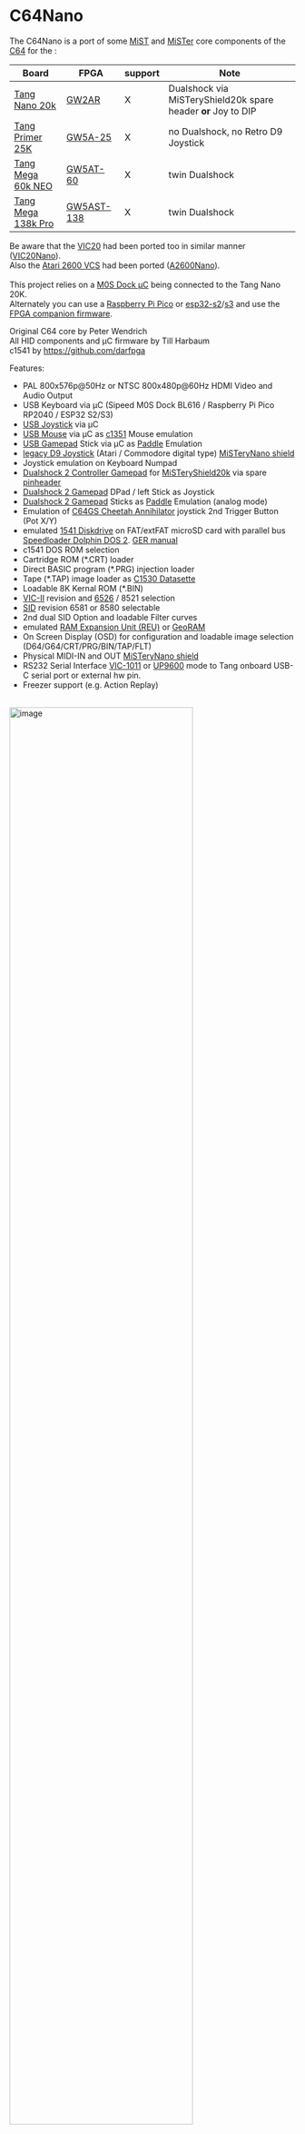 # C64Nano
The C64Nano is a port of some [MiST](https://github.com/mist-devel/mist-board/wiki) and 
[MiSTer](https://mister-devel.github.io/MkDocs_MiSTer/) core components of the
[C64](https://en.wikipedia.org/wiki/Commodore_64) for the :

| Board      | FPGA       | support |Note|
| ---        |        -   | -     |-|
| [Tang Nano 20k](https://wiki.sipeed.com/nano20k)     | [GW2AR](https://www.gowinsemi.com/en/product/detail/38/)  | X |Dualshock via MiSTeryShield20k spare header **or** Joy to DIP |
| [Tang Primer 25K](https://wiki.sipeed.com/hardware/en/tang/tang-primer-25k/primer-25k.html) | [GW5A-25](https://www.gowinsemi.com/en/product/detail/60/)  | X |no Dualshock, no Retro D9 Joystick |
| [Tang Mega 60k NEO](https://wiki.sipeed.com/hardware/en/tang/tang-mega-60k/mega-60k.html)|[GW5AT-60](https://www.gowinsemi.com/en/product/detail/60/)| X | twin Dualshock|
| [Tang Mega 138k Pro](https://wiki.sipeed.com/hardware/en/tang/tang-mega-138k/mega-138k-pro.html)|[GW5AST-138](https://www.gowinsemi.com/en/product/detail/60/) | X |twin Dualshock |


Be aware that the [VIC20](https://en.wikipedia.org/wiki/VIC-20) had been ported too in similar manner ([VIC20Nano](https://github.com/vossstef/VIC20Nano)).<br>
Also the [Atari 2600 VCS](https://en.wikipedia.org/wiki/Atari_2600) had been ported ([A2600Nano](https://github.com/vossstef/A2600Nano)).<br>
<br>
This project relies on a [M0S Dock µC](https://wiki.sipeed.com/hardware/en/maixzero/m0s/m0s.html) being connected to the Tang Nano 20K.<br> Alternately you can use a [Raspberry Pi Pico](https://www.raspberrypi.com/documentation/microcontrollers/pico-series.html) or [esp32-s2](https://www.espressif.com/en/products/socs/esp32-s2)/[s3](https://www.espressif.com/en/products/socs/esp32-s3) and use the [FPGA companion firmware](http://github.com/harbaum/FPGA-Companion).

Original C64 core by Peter Wendrich<br>
All HID components and µC firmware by Till Harbaum<br>
c1541 by https://github.com/darfpga<br>

Features:
* PAL 800x576p@50Hz or NTSC 800x480p@60Hz HDMI Video and Audio Output
* USB Keyboard via µC (Sipeed M0S Dock BL616 / Raspberry Pi Pico RP2040 / ESP32 S2/S3)
* [USB Joystick](https://en.wikipedia.org/wiki/Joystick) via µC
* [USB Mouse](https://en.wikipedia.org/wiki/Computer_mouse) via µC as [c1351](https://en.wikipedia.org/wiki/Commodore_1351) Mouse emulation
* [USB Gamepad](https://en.wikipedia.org/wiki/Gamepad) Stick via µC as [Paddle](https://www.c64-wiki.com/wiki/Paddle) Emulation<br>
* [legacy D9 Joystick](https://en.wikipedia.org/wiki/Atari_CX40_joystick) (Atari / Commodore digital type) [MiSTeryNano shield](https://github.com/harbaum/MiSTeryNano/tree/main/board/misteryshield20k/README.md)<br>
* Joystick emulation on Keyboard Numpad<br>
* [Dualshock 2 Controller Gamepad](https://en.wikipedia.org/wiki/DualShock) for [MiSTeryShield20k](https://github.com/harbaum/MiSTeryNano/tree/main/board/misteryshield20k/README.md) via spare [pinheader](/board/misteryshield20k_ds2_adapter/misteryshield20k_ds2_adapter_cable.md)
* [Dualshock 2 Gamepad](https://en.wikipedia.org/wiki/DualShock) DPad / left Stick as Joystick<br>
* [Dualshock 2 Gamepad](https://en.wikipedia.org/wiki/DualShock) Sticks as [Paddle](https://www.c64-wiki.com/wiki/Paddle) Emulation (analog mode)<br>
* Emulation of [C64GS Cheetah Annihilator](https://en.wikipedia.org/wiki/Commodore_64_Games_System) joystick 2nd Trigger Button (Pot X/Y)
* emulated [1541 Diskdrive](https://en.wikipedia.org/wiki/Commodore_1541) on FAT/extFAT microSD card with parallel bus [Speedloader Dolphin DOS 2](https://rr.pokefinder.org/wiki/Dolphin_DOS). [GER manual](https://www.c64-wiki.de/wiki/Dolphin_DOS)<br>
* c1541 DOS ROM selection
* Cartridge ROM (*.CRT) loader
* Direct BASIC program (*.PRG) injection loader
* Tape (*.TAP) image loader as [C1530 Datasette](https://en.wikipedia.org/wiki/Commodore_Datasette)
* Loadable 8K Kernal ROM (*.BIN)
* [VIC-II](https://en.wikipedia.org/wiki/MOS_Technology_VIC-II) revision and [6526](https://en.wikipedia.org/wiki/MOS_Technology_CIA) / 8521 selection
* [SID](https://en.wikipedia.org/wiki/MOS_Technology_6581) revision 6581 or 8580 selectable
* 2nd dual SID Option and loadable Filter curves
* emulated [RAM Expansion Unit (REU)](https://en.wikipedia.org/wiki/Commodore_REU) or [GeoRAM](https://en.wikipedia.org/wiki/GeoRAM)<br>
* On Screen Display (OSD) for configuration and loadable image selection (D64/G64/CRT/PRG/BIN/TAP/FLT)<br>
* Physical MIDI-IN and OUT [MiSTeryNano shield](https://github.com/harbaum/MiSTeryNano/tree/main/board/misteryshield20k/README.md)<br>
* RS232 Serial Interface [VIC-1011](http://www.zimmers.net/cbmpics/xother.html) or [UP9600](https://www.pagetable.com/?p=1656) mode to Tang onboard USB-C serial port or external hw pin.
* Freezer support (e.g. Action Replay)
<br>
<img src="./.assets/c64_core.png" alt="image" width="80%" height="auto">
<br>

This project relies on a [M0S Dock BL616 µC](https://wiki.sipeed.com/hardware/en/maixzero/m0s/m0s.html) being connected to the Tang Nano 20K.  
Alternately you can use a [Raspberry Pi Pico](https://www.raspberrypi.com/documentation/microcontrollers/pico-series.html) or [esp32-s2](https://www.espressif.com/en/products/socs/esp32-s2)/[s3](https://www.espressif.com/en/products/socs/esp32-s3) and use the [FPGA companion firmware](http://github.com/harbaum/FPGA-Companion). Basically a µC acts as USB host for USB devices and as an OSD controller using a [SPI communication protocol](https://github.com/harbaum/MiSTeryNano/blob/main/SPI.md).<br>


## Installation

The installation of C64 Nano on the Tang Nano 20k board can be done using a Linux PC or a Windows PC
[(Instruction)](INSTALLATION_WINDOWS.md).<br>

## c64 Nano on Tang Primer 25K
See [Tang Primer 25K](TANG_PRIMER_25K.md). PMOD TF-CARD V2 is required !

## c64 Nano on Tang Mega 60k NEO
See [Tang Mega 60K NEO](TANG_MEGA_60K.md)

## c64 Nano on Tang Mega 138k Pro
See [Tang Mega 138K Pro](TANG_MEGA_138Kpro.md)

## c64 Nano with LCD and Speaker
See [Tang Nano LCD](TANG_NANO_20k_LCD.md)

## emulated Diskdrive c1541
Emulated 1541 on a regular FAT/exFAT formatted microSD card including parallel bus Speedloader Dolphin DOS 2.0.<br>
Copy a D64 Disk image to your sdcard and rename it to **disk8.d64** as default boot image.<br>
Add further D64 or G64 images as you like and insert card in TN slot. LED 0 acts as Drive activity indicator.<br> 
> [!TIP]
Disk directory listing: [(or F7 keypress)](https://project64.c64.org/hw/dolphindos.txt)<br> 
command: <br>
LOAD"$",8<br>
LIST<br> 
Load first program from Disk: (or just LOAD if Dolphin Kernal active)<br> 
LOAD"*",8<br>
RUN<br>

c1541 DOS ROM can be selected from OSD (default Dolphin DOS 2.0, CBM DOS, SpeedDos Plus or JiffyDOS)<br>
In case a program don't load correctly select via OSD the factory default CBM DOS an give it a try.

## Cartridge ROM Loader (.CRT)
Cartridge ROM can be loaded via OSD file selection.<br>
Copy a *.CRT to your sdcard and rename it to **c64crt.crt** as default boot cartridge ROM.<br>
Prevent the cartridge load at boot by OSD CRT selection **No Disk** , **Save settings** and System **Cold Boot**.<br>
> [!TIP]
**Detach Cartridge** by OSD :<br>
```temporary``` **Cartridge unload & Reset**  
```permanent``` **No Disk**, **Save settings** and System **Cold Boot**.<br>

> [!IMPORTANT]
> Be aware that some Freezer Card CRT might require to use the standard C64 Kernal and the standard C1541 CBM DOS.

## BASIC Program Loader (.PRG)
A BASIC Program *.PRG file can be loaded via OSD file selection.<br>
Copy a *.PRG to your sdcard and rename it to **c64prg.prg** as default boot basic program. Prevent the PRG load at boot by OSD PRG selection **No Disk** , **Save settings** and **Reset** or System **Cold Boot**.<br>
> [!TIP]
Check loaded file by command: **LIST**<br>

> [!IMPORTANT]
command: **RUN**<br>

## Tape Image Loader (*.TAP)
A [Tape](https://en.wikipedia.org/wiki/Commodore_Datasette) *.TAP file can be loaded via OSD file selection<br>
In order to start a tape download choose C64 CBM Kernal (mandatory as Dolphin DOS doesn't support Tape). Best to save Kernal OSD selection via **Save settings**.<br>
> [!IMPORTANT]
command: **LOAD**<br>
___ Only if you have [Exbasic Level II](https://www.c64-wiki.de/index.php?title=Exbasic_Level_II&oldid=261004) .CRT Basic loaded then use command: **LOAD***<br>
Screen will blank!<br>

The file is loaded automatically as soon as TAP file selected via OSD (no need to press PLAY TAPE button) in case ***no** TAP had been previously selected*.<br>
As mentioned screen will blank for several seconds and then display briefly the filename of the to be loaded file. It will blank shortly afterwards again till load completed and take a lot of time...<br>
Copy a *.TAP to your sdcard and rename it to **c64tap.tap** as default tape mountpoint.<br>
For **Tape unload** use OSD TAP selection **No Disk** and **Reset** or System **Cold Boot**.<br>
> [!WARNING]
After board power-up or coldboot a TAP file will **not autoloaded** even if TAP file selection had been saved or c64tap.tap mountpoint available !<br>
Unblock loader by OSD TAP selection **No Disk** or simply select again the desired TAP file to be loaded after you typed **LOAD**<br>

> [!TIP]
Check loaded file by command: **LIST**<br>

> [!IMPORTANT]
command: **RUN**<br>

> [!NOTE]
The available (muffled) Tape Sound audio can be disabled from OSD.<br>

## Kernal Loader (.BIN)
The build-in Dolphin Kernal is the power-up default C64 Kernal with an excellent C1541 speedloader.
> [!TIP]
If you are fine with that then there is no need to load another Kernal via OSD and just select OSD Kernal BIN selection **No Disk** and **Save settings**!<br>

In general Kernal ROM files *.BIN can be loaded via OSD selection.<br>
Copy a 8K C64 Kernal ROM *.BIN to your sdcard and rename it to **c64kernal.bin** as default boot Kernal.<br>
Prevent Kernal load by OSD Kernal BIN selection **No Disk** and **Save settings** and do a **power-cyle** of the board. In this case the build-in Dolphin Kernal will by default be used after next power cycle.<br>

## SID Filter Curve (.FLT)
Custom Filters curves can optionally be loaded via OSD. 
> [!TIP]
> This is in most cases not needed and build-in filters curves are already an optimum.

> [!NOTE]
Remember to select the 6581 chip, not the 8580.
Select 'Custom 1' as the filter to activate it.<br> When a custom filter is loaded, there's no difference between custom options Custom 1, 2, and 3. Selecting 'Default' switches back to the built-in filter curve.<br>

Prevent Filter curve load by OSD Kernal **FLT** selection **No Disk** and **Save settings** and **power-cyle** of the board.<br>

## Core Loader Sequencing
The core will after power cycle/ cold-boot start downloading the images on the sdcard in the following order:
> [!NOTE] 
(1) BIN Kernal, (2) CRT ROM, (3) PRG Basic and finally (4) FLT.<br>

## emulated RAM Expansion Unit REU 1750
For those programs the require a [RAM Expansion Unit (REU)](https://en.wikipedia.org/wiki/Commodore_REU) it can be activated by OSD on demand.<br>
<br>
Playing [Sonic the Hedgehog V1.2](https://csdb.dk/release/?id=212523)<br>
Enable REU, and load the PRG.<br>
Playing around with [GEOS](https://en.wikipedia.org/wiki/GEOS_(8-bit_operating_system))<br>
Enable REU, select c1541 CBM DOS ROM and load the PRG.<br>

## Push Button / DIP Switch utilization
* Nano 20k S2 keep pressed during power-up for FLASH programming of FPGA bitstream<br>
* Mega 60k NEO ```SW1 ON``` ```SW6 ON``` + Unplug 12V Power + Unplug USB Programmer + Disconnect HDMI + Press & **Hold** ```RECONFIG``` + Power the Board + connect USB programmer cable + release ```RECONFIG``` and perform programming. + Reconnect cables.
> [!CAUTION]
A FLASH programm attempt without keeping the board in reset may lead to corruption of the C1541 DOS images stored in FLASH requiring re-programming.
* S1 swap the Joystick Ports if OSD **Swap Joys** is set to Off mode.<br>


## OSD
invoke by F12 keypress<br>
* Reset<br>
* Cold Reset + memory scrubbing<br>
* Audio Volume + / -<br>
* Scanlines effect %<br>
* Widescreen activation<br>
* HID device selection for Joystick Port 1 and Port 2<br>
* REU activation<br>
* c1541 Drive disk image selection<br>
* c1541 Disk write protetcion<br>
* c1541 Reset<br>
* c1541 DOS ROM selection<br>
* MIDI configuration<br>
* PAL / NTSC Video mode<br>
* VIC-II revision, 6526 / 8521 and SID 6561/8580 selection
* SID Filter selection
* geoRAM activation
* Loader (CRT/PRG/BIN/TAP/FLT) file selection<br>
* Joystick Port Swap
* Cartridge unload

## Gamecontrol support
<u>legacy single D9 Digital Joystick.</u>  
OSD: **Retro D9**<br>
Atari ST type of Joystick 2nd button supported using a MiSTeryNano shield.  
Don't configure e.g. [ArcadeR](https://retroradionics.com) for C64 mode rather than<br> normal digital 2nd button mode (2nd trigger button connect signal to ground)

or<br>
<u>USB Joystick(s)</u>.  
OSD: **USB #1 Joy** or **USB #2 Joy** <br>
Also [RII Mini Keyboard i8](http://www.riitek.com/product/220.html) left Multimedia Keys are active if **USB #1 Joy** selected. 

or<br>
Dualshock 2 Gamepad Stick or Dpad as Joystick. OSD: **DS #1 Joy** or **DS #2 Joy**<br>
At the moment Dpad only for original Pad. Some clone devices support at the same time Dpad and left stick simultaniously.
<br>```circle and cross``` Buttons as Trigger:<br>

> [!IMPORTANT]
> In a [MiSTeryShield20k](https://github.com/harbaum/MiSTeryNano/tree/main/board/misteryshield20k) configuration Dualshock is supported via the internal ``spare J8`` pinheader. <br>
> See [MiSTeryShield20k DS2 Adapter / Cable](/board/misteryshield20k_ds2_adapter/misteryshield20k_ds2_adapter_cable.md) for further information.<br>

> [!NOTE]
> TN20k: You have to select OSD **DS2 #2 Joy** or **DS #2 Paddle** for a ``MiSTeryShield20k`` configuration.<br>
> TN20k: You have to select OSD **DS2 #1 Joy** or **DS #1 Paddle** if you use the ``Sipeed Joy to DIP`` adapter.<br>
Single DS interface active at the same time!

or Keyboard <u>Numpad.</u>  
OSD: **Numpad**<br>
|Numpad| |Numpad|
|-|-|-|
|0<br>Trigger|8<br>Up|.<br>Trigger 2|
|4<br>Left|-|6<br>Right|
|-|2<br>Down|-|

or <u>Mouse.</u>  
OSD: **Mouse**<br>
USB Mouse as c1351 Mouse emulation.

or <u>Dualshock 2 Gamepad</u> as Paddle.  
OSD: **DS #1 Paddle** or **DS #2 Paddle**<br>
Dualshock left Stick in analog mode as VC-1312 Paddle emulation.<br>
For TN20k 4 Paddles mapped to a single Gamepad (X/Y) and both Sticks.
**square** , **cross**, **circle** and **triangle** used as 4 Trigger buttons<br>
ANALOG Paddle mode will be indicated by DS 2 red light indicator.

or <u>USB Paddle</u>.  
OSD: **USB #1 Padd** or **USB #2 Padd** <br>
Left Stick in X / Y analog mode as VC-1312 Paddle emulation.<br>
Button **cross / square** as Trigger<br>

## Keyboard 
 ![Layout](\.assets/keymap.gif)
 PAGE UP (Tape Play) Key or the Tang S1 Button swap the Joystick Ports if OSD **Swap Joys** is set to Off mode.

 F11 (RESTORE) Key as ``FREEZE``. Typically used by Freezer Cards like Action Replay, Snappy Rom etc. 
## LED UI

| LED | function    | TN20K | TP25K |TM60K|TM138K Pro|
| --- |           - | -     | -     | -    |-  |
| 0 | c1541 activity| x     | x     | x    |x  |
| 1 | D64 selected  | x     | -     | x    |x  |
| 2 | CRT seleced   | x     | -     |   -  |x  |
| 3 | PRG selected  | x     | -     |   -  |x  |
| 4 |Kernal selected| x     | -     |   -  |x  |
| 5 | TAP selected  | x     | -     |   -  |x  |

Solid **<font color="red">red</font>** of the c1541 led after power-up indicates a missing DOS in Flash<br>

**Multicolor RGB LED**
* **<font color="green">green</font>**&ensp;&thinsp;&ensp;&thinsp;&ensp;&thinsp;all fine and ready to go<br>
* **<font color="red">red</font>**&ensp;&thinsp;&ensp;&thinsp;&ensp;&thinsp;&ensp;&thinsp;&ensp;&thinsp;something wrong with SDcard / default boot image<br>
* **<font color="blue">blue</font>**&ensp;&thinsp;&ensp;&thinsp;&ensp;&thinsp;&ensp;&thinsp;µC firmware detected valid FPGA core<br>
* **<font color="yellow">yellow</font>**&ensp;&thinsp;&ensp;&thinsp;&ensp;&thinsp;FPGA core can't detect valid firmware<br>
* **white**&ensp;&thinsp;&ensp;&thinsp;&ensp;&thinsp;-<br>

## MIDI-IN and OUT
Type of MIDI interface can be selected from OSD.<br> There is support for Sequential Inc., Passport/Sentech, DATEL/SIEL/JMS/C-LAB and Namesoft<br>
You can use a [MiSTeryNano MIDI shield](https://github.com/harbaum/MiSTeryNano/tree/main/board/misteryshield20k/README.md) to interface to a Keyboard.<br>

## RS232 Serial Interface 
The Tang onboard USB-C serial port can be used for communication with the C64 Userport Serial port in [VIC-1011](http://www.zimmers.net/cbmpics/xother.html) or [UP9600](https://www.pagetable.com/?p=1656) mode.<br>
Terminal programs need the Kernal serial routines therefore select via OSD the CBM Kernal rather than default DolphinDOS.<br> For a first start use UP9600 mode and a Terminal program like [ccgms](https://github.com/mist64/ccgmsterm) and on the PC side [Putty](https://www.putty.org) with 2400 Baud.<br>

OSD selection allows to change in between TANG USB-C port or external HW pin interface.<br>

| Board      |RX (I) FPGA |TX (O) FPGA|Note|
|  -         |   -    |   -  | -   |
| TN20k      |75      | 76   | |
| TP25k      |K5      | L5   | J4-6  J4-5, share M0S Dock PMOD|
| TM60k NEO  |AB20    | AA19 | J24-6 J24-5, share M0S Dock PMOD |
| TM138k Pro |H15     | H14  | J24-6 J24-5, share M0S Dock PMOD |

Remember that in + out to be crossed to connect to external device. Level are 3V3 tolerant.
## Powering
Prototype circuit with Keyboard can be powered by Tang USB-C connector from PC or a Power Supply Adapter. 
## Synthesis
Source code can be synthesized, fitted and programmed with GOWIN IDE Windows or Linux.<br>
Alternatively use the command line build script **gw_sh.exe / gw_sh.sh** [build_tn20k.tcl](build_tn20k.tcl) , [build_tp25k.tcl](build_tp25k.tcl) or [build_tm138k.tcl](build_tm138k.tcl)<br>
## HW circuit considerations

**Pinmap TN20k Interfaces** <br>
 Sipeed M0S Dock, digital Joystick D9 and DualShock Gamepad connection.<br>
 ![wiring](\.assets/wiring_spi_irq.png)
<br>

**Pinmap D-SUB 9 Joystick Interface** <br>
- Joystick interface is 3.3V tolerant. Joystick 5V supply pin has to be left floating !<br>
![pinmap](\.assets/vic20-Joystick.png)

| Joystick pin |IO| Tang Nano pin | FPGA pin | Joystick Function |
| ----------- |-----| ---   | --------  | ----- |
| 1 |2| J6 10  | 25   | UP | 
| 2 |1| J6 9  | 28 | DOWN |
| 3 |4| J6 12 | 29 | LEFT |
| 4 |3| J5 11 | 26 | RIGHT |
| 5 |-| - | - | POT Y/ TRIGGER 3| - |
| 6 |0| J5 8 | 27 | TRIGGER|
| 7 |-| n.c | n.c | 5V | - |
| 8 |-| J5 20 | - | GND | - |
| 9 |-| - | 30 | TRIGGER 2| |

**Pinmap Dualshock 2 Controller Interface** <br>
<img src="./.assets/controller-pinout.jpg" alt="image" width="30%" height="auto">
| DS pin | Tang Nano pin | FPGA pin | DS Function |
| ----------- | ---   | --------  | ----- |
| 1 | J5 18 | 71 MISO | JOYDAT  |
| 2 | J5 19 | 53 MOSI  | JOYCMD |
| 3 | n.c. | - | 7V5 |
| 4 | J5 15 | - | GND |
| 5 | J5 16| - | 3V3 |
| 6 | J5 17 | 72 CS | JOYATN|
| 7 | J5 20 | 52 MCLK | JOYCLK |
| 8 | n.c. | - | JOYIRQ |
| 9 | n.c. | - | JOYACK |


## Getting started

In order to use this Design the following things are needed:

[Sipeed M0S Dock](https://wiki.sipeed.com/hardware/en/maixzero/m0s/m0s.html) or Raspberry Pi Pico RP2040 or ESP32-S2/S3<br>
[Sipeed Tang Nano 20k](https://wiki.sipeed.com/nano20k) <br>
or [Sipeed Tang Primer 25k](https://wiki.sipeed.com/hardware/en/tang/tang-primer-25k/primer-25k.html)<br>
and [PMOD DVI](https://wiki.sipeed.com/hardware/en/tang/tang-PMOD/FPGA_PMOD.html#PMOD_DVI)<br>
and [PMOD TF-CARD V2](https://wiki.sipeed.com/hardware/en/tang/tang-PMOD/FPGA_PMOD.html#PMOD_TF-CARD)<br>
and [PMOD SDRAM](https://wiki.sipeed.com/hardware/en/tang/tang-PMOD/FPGA_PMOD.html#TANG_SDRAM)<br>
and [M0S PMOD adapter](https://github.com/harbaum/MiSTeryNano/tree/main/board/m0s_pmod/README.md)
or ad hoc wiring + soldering.<br>
or [Sipeed Tang Mega 138k Pro](https://wiki.sipeed.com/hardware/en/tang/tang-mega-138k/mega-138k-pro.html)<br>
and [PMOD SDRAM](https://wiki.sipeed.com/hardware/en/tang/tang-PMOD/FPGA_PMOD.html#TANG_SDRAM)<br>
and [PMOD DS2x2](https://wiki.sipeed.com/hardware/en/tang/tang-PMOD/FPGA_PMOD.html#PMOD_DS2x2)<br>
and [M0S PMOD adapter](https://github.com/harbaum/MiSTeryNano/tree/main/board/m0s_pmod/README.md)<br>
or [Tang Mega 60K NEO](https://wiki.sipeed.com/hardware/en/tang/tang-mega-60k/mega-60k.html)<br>
and [PMOD SDRAM](https://wiki.sipeed.com/hardware/en/tang/tang-PMOD/FPGA_PMOD.html#TANG_SDRAM)<br>
and [PMOD DS2x2](https://wiki.sipeed.com/hardware/en/tang/tang-PMOD/FPGA_PMOD.html#PMOD_DS2x2)<br>
and [M0S PMOD adapter](https://github.com/harbaum/MiSTeryNano/tree/main/board/m0s_pmod/README.md)<br>
microSD or microSDHC card FAT32 formatted<br>
TFT Monitor with HDMI Input and Speaker<br>
<br>

| HID and Gamecontrol Hardware option | TN20k needs | alternative option |Primer 25K|Mega 60K|Mega 138K|
| -----------                         | ---         | ---                | ---      | -      | -       |
| USB Keyboard | [USB-C to USB-A adapter](https://www.aliexpress.us/item/3256805563910755.html) | [4 port mini USB hub HS8836A](https://a.aliexpress.com/_EIidgjH)  |x|x|x|
| [USB Joystick(s)](https://www.speedlink.com/en/COMPETITION-PRO-EXTRA-USB-Joystick-black-red/SL-650212-BKRD)| [4 port mini USB hub HS8836A](https://a.aliexpress.com/_EIidgjH) | - |x|x|x|
| USB Mouse   | [4 port mini USB hub HS8836A](https://a.aliexpress.com/_EIidgjH)  | -  |x|x|x|
| USB Gamepad |[4 port mini USB hub HS8836A](https://a.aliexpress.com/_EIidgjH)  | -  |x|x|x|
| Commodore/[Atari](https://en.wikipedia.org/wiki/Atari_CX40_joystick) compatible retro D9 Joystick| [MiSTeryNano shield](https://github.com/harbaum/MiSTeryNano/tree/main/board/misteryshield20k/README.md)|D-SUB 9 M connector, breadboard to wire everything up, some jumper wires|-|adhoc SDRAM1 Joy D9|adhoc PMOD Joy D9|
| [Dualshock 2 Controller Gamepad](https://en.wikipedia.org/wiki/DualShock) | Gamepad Adapter Board (Sipeed Joystick to DIP) respectively<br> PMOD DS2x2 | breadboard to wire everything up and some jumper wires |-|PMOD DS2x2|PMOD DS2x2|
